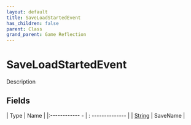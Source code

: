 ```yaml
---
layout: default
title: SaveLoadStartedEvent
has_children: false
parent: Class
grand_parent: Game Reflection
---
```

# SaveLoadStartedEvent
Description 

## Fields
| Type | Name |
|:------------ - | : -------------- |
| [String](game-reflection/components/string.md) | SaveName |
